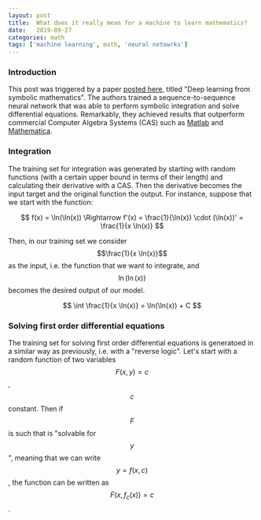 ```yaml
---
layout: post
title:  What does it really mean for a machine to learn mathematics?
date:   2019-09-27
categories: math
tags: ['machine learning', math, 'neural netowrks']
---
```


### Introduction
This post was triggered by a paper [posted here](https://openreview.net/pdf?id=S1eZYeHFDS), titled "Deep learning from symbolic mathematics". The authors trained a sequence-to-sequence neural network that was able to perform symbolic integration and solve differential equations. Remarkably, they achieved results that outperform commercial Computer Algebra Systems (CAS) such as [Matlab](https://www.mathworks.com/products/matlab.html) and [Mathematica](https://www.wolfram.com/mathematica/).

### Integration
The training set for integration was generated by starting with random functions (with a certain upper bound in terms of their length) and calculating their derivative with a CAS. Then the derivative becomes the input target and the original function the output. For instance, suppose that we start with the function:

$$
f(x) = \ln(\ln(x)) \Rightarrow f'(x) = \frac{1}{\ln(x)} \cdot (\ln(x))' = \frac{1}{x \ln(x)}
$$

Then, in our training set we consider $$\frac{1}{x \ln(x)}$$ as the input, i.e. the function that we want to integrate, and $$\ln(\ln(x))$$ becomes the desired output of our model.

$$
\int \frac{1}{x \ln(x)} = \ln(\ln(x)) + C
$$

### Solving first order differential equations
The training set for solving first order differential equations is generatoed in a similar way as previously, i.e. with a "reverse logic". Let's start with a random function of two variables $$F(x,y) = c$$, $$c$$ constant. Then if $$F$$ is such that is "solvable for $$y$$", meaning that we can write $$y = f(x, c)$$, the function can be written as $$F(x, f_c(x)) = c$$. 

